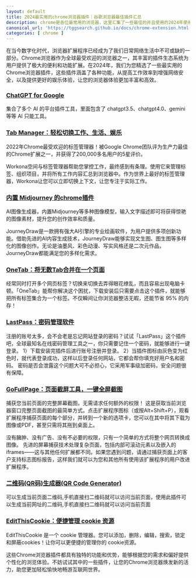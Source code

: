 ```yaml
---
layout: default
title: 2024最实用的chrome浏览器插件｜谷歌浏览器最佳插件汇总
description: chrome是各位最常用的浏览器，这里汇集了一些最佳的并且使用的2024年使用插件，谷歌浏览器最佳插件列表都在这里，一定能满足你的常见需求，提升你的各种效率。
canonical_url: 'https://tggsearch.github.io/docs/chrome-extension.html'
categories: [ chrome ]
---
```

在当今数字化时代，浏览器扩展程序已经成为了我们日常网络生活中不可或缺的一部分。Chrome浏览器作为全球最受欢迎的浏览器之一，其丰富的插件生态系统为用户提供了极大的便利和功能扩展。在2024年，我们为您精选了一些最实用的Chrome浏览器插件，这些插件涵盖了各种功能，从提高工作效率到增强网络安全，以及提供更好的娱乐体验，让您的浏览器体验更加丰富和高效。

### [ChatGPT for Google](./302.html?target=https://chromewebstore.google.com/detail/chatgpt-for-google/jgjaeacdkonaoafenlfkkkmbaopkbilf)
集合了多个 AI 的平台插件工具，里面包含了 chatgpt3.5、chatgpt4.0、gemini等等 AI 只能工具。

### [Tab Manager：轻松切换工作、生活、娱乐](./302.html?target=https://chromewebstore.google.com/detail/tab-manager-workona/ailcmbgekjpnablpdkmaaccecekgdhlh)
2022年Chrome最受欢迎的标签管理器！被Google Chrome团队评为生产力最佳的Chrome扩展之一，并获得了200,000多名用户的5星评价。

Workona空间与标签管理器帮助您掌控工作，最终感到有条理。使用它来管理标签、组织项目，并将所有工作内容汇总到浏览器中。作为世界上最好的标签管理器，Workona让您可以立即切换上下文，让您专注于实际工作。

### [内置 Midjourney 的chrome插件](./302.html?target=https://chromewebstore.google.com/detail/%E5%85%8D%E8%B4%B9ai%E7%BB%98%E5%9B%BE%E7%A5%9E%E5%99%A8-journeydraw/nphnjjbohmfkjbphbddjmnddjfiflkme)
AI图像生成器，内置Midjourney等多种图像模型，输入文字描述即可将获得惊艳的图像素材，提升您的创作效率和质量。

JourneyDraw是一款拥有强大AI引擎的专业绘画软件，为用户提供多项创新功能。借助先进的AI内容生成技术，JourneyDraw能够实现文生图、图生图等多样化的图像创作。无论是油墨风、彩色动漫、写实风格还是二次元作品，JourneyDraw都能满足您的多样化需求。

### [OneTab：将无数Tab合并在一个页面](./302.html?target=https://chromewebstore.google.com/detail/onetab/chphlpgkkbolifaimnlloiipkdnihall)
经常同时打开多个网页标签？切换来切换去弄得眼花缭乱，而且容易出现电脑卡顿。「OneTab」能帮你解决这个困扰，下载安装后只需要点击这个插件，就能够把所有标签集合为一个标签。不仅瞬间让你浏览器整洁无暇，还能节省 95% 的内存！

### [LastPass：密码管理软件](./302.html?target=https://chromewebstore.google.com/detail/lastpass-free-password-ma/hdokiejnpimakedhajhdlcegeplioahd?hl=zh-CN)
注册的账号太多，会不会老是忘记网站登录的密码？试试「LastPass」这个插件吧，全球最知名在线密码管理工具之一，你只需要记住一个密码，就能够进行一键登录。
1）下载安装完插件后进行账号注册并登录。
2）当插件图标由灰色变为红色时，就代表登录成功，这样以后登录任何网站，它都会帮你填充好用户名和密码。
密码是否会泄露这个问题大可不必担心，它采用军事级加密码，安全问题很有保障。

### [GoFullPage：页面截屏工具，一键全屏截图](./302.html?target=https://chromewebstore.google.com/detail/fdpohaocaechififmbbbbbknoalclacl)
捕获您当前页面的完整屏幕截图，无需请求任何额外的权限！
这是获取当前浏览器窗口完整页面截图的最简单方式。点击扩展程序图标（或按Alt+Shift+P），观看扩展程序捕获页面的每个部分，并转到一个新的选项卡，您可以在其中将其下载为图像或PDF，甚至只需将其拖到桌面上。

没有臃肿、没有广告、没有不必要的权限，只有一个简单的方式将整个网页转换成图像。
先进的屏幕捕获技术处理复杂页面，包括内部可滚动元素以及嵌入的iframes——这与其他任何扩展都不同。如果您遇到问题，请通过捕获页面上的客户支持标志图标报告，这样我们就可以为您和其他所有使用该扩展程序的用户改进扩展程序。

### [二维码(QR码)生成器(QR Code Generator)](./302.html?target=https://chromewebstore.google.com/detail/%E4%BA%8C%E7%BB%B4%E7%A0%81qr%E7%A0%81%E7%94%9F%E6%88%90%E5%99%A8qr-code-generato/pflgjjogbmmcmfhfcnlohagkablhbpmg)
可以生成当前页面二维码,手机直接扫二维码就可以访问当前页面，使用此插件可以生成当前网址的二维码,手机直接扫二维码就可以访问当前页面

### [EditThisCookie：便捷管理 cookie 资源](./302.html?target=https://chromewebstore.google.com/detail/editthiscookie/fngmhnnpilhplaeedifhccceomclgfbg)
EditThisCookie 是一个 cookie 管理器。您可以添加，删除，编辑，搜索，锁定和屏蔽cookies！让你可以更便捷的管理你的 cookie资源。

这些Chrome浏览器插件都具有独特的功能和优势，能够根据您的需求和偏好提供个性化的浏览体验。不妨试试其中的一些插件，让您的Chrome浏览器焕发新的活力，助您更加轻松愉快地畅游互联网世界。